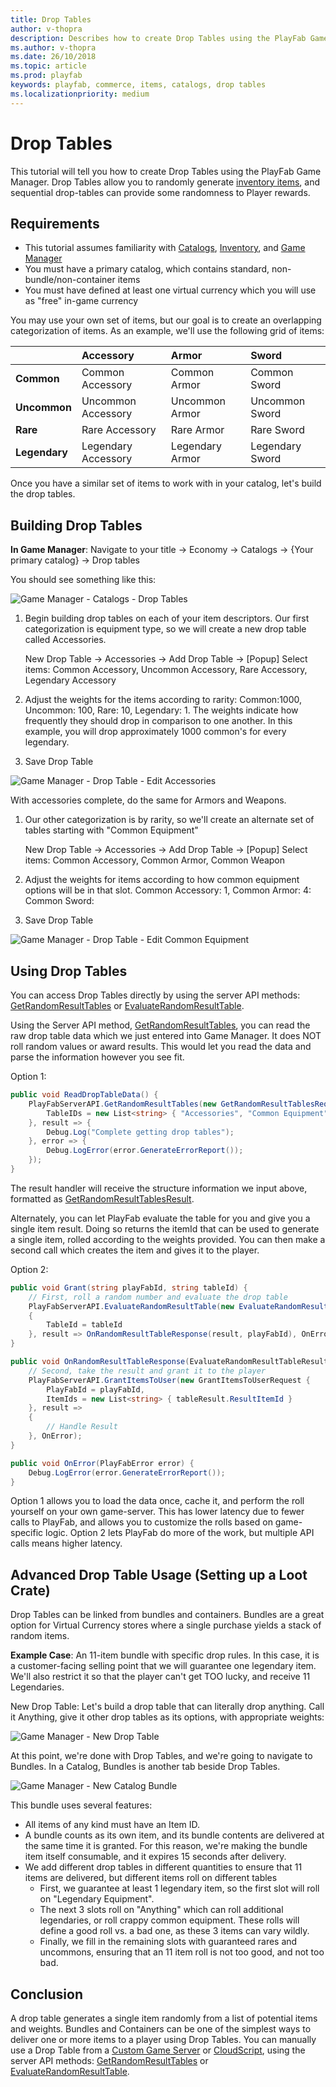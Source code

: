 ```yaml
---
title: Drop Tables
author: v-thopra
description: Describes how to create Drop Tables using the PlayFab Game Manager.
ms.author: v-thopra
ms.date: 26/10/2018
ms.topic: article
ms.prod: playfab
keywords: playfab, commerce, items, catalogs, drop tables
ms.localizationpriority: medium
---
```


# Drop Tables

This tutorial will tell you how to create Drop Tables using the PlayFab Game Manager. Drop Tables allow you to randomly generate [inventory items](../../data/playerdata/player-inventory.md), and sequential drop-tables can provide some randomness to Player rewards.

## Requirements

- This tutorial assumes familiarity with [Catalogs](catalogs.md), [Inventory](../../data/playerdata/player-inventory.md), and [Game Manager](../../config/gamemanager/game-manager-quickstart.md)
- You must have a primary catalog, which contains standard, non-bundle/non-container items
- You must have defined at least one virtual currency which you will use as "free" in-game currency

You may use your own set of items, but our goal is to create an overlapping categorization of items. As an example, we'll use the following grid of items:

|                   | Accessory                 | Armor                | Sword           |
|-------------------|:--------------------------|:---------------------|:----------------|
| **Common**        | Common Accessory          | Common Armor         | Common Sword    |
| **Uncommon**      | Uncommon Accessory        | Uncommon Armor       | Uncommon Sword  |
| **Rare**          | Rare Accessory            | Rare Armor           | Rare Sword      |
| **Legendary**     | Legendary Accessory       | Legendary Armor      | Legendary Sword |

Once you have a similar set of items to work with in your catalog, let's build the drop tables.

## Building Drop Tables

**In Game Manager**: Navigate to your title -> Economy -> Catalogs -> {Your primary catalog} -> Drop tables

You should see something like this:

![Game Manager - Catalogs - Drop Tables](media/tutorials/game-manager-catalogs-drop-tables.png)  

1. Begin building drop tables on each of your item descriptors.  Our first categorization is equipment type, so we will create a new drop table called Accessories.

   New Drop Table -> Accessories -> Add Drop Table -> [Popup] Select items: Common Accessory, Uncommon Accessory, Rare Accessory, Legendary Accessory

2. Adjust the weights for the items according to rarity: Common:1000, Uncommon: 100, Rare: 10, Legendary: 1.  The weights indicate how frequently they should drop in comparison to one another.  In this example, you will drop approximately 1000 common's for every legendary.

3. Save Drop Table

![Game Manager - Drop Table - Edit Accessories](media/tutorials/game-manager-drop-table-edit-accessories.png)  

With accessories complete, do the same for Armors and Weapons.

1. Our other categorization is by rarity, so we'll create an alternate set of tables starting with "Common Equipment"  

   New Drop Table -> Accessories -> Add Drop Table -> [Popup] Select items: Common Accessory, Common Armor, Common Weapon  

2. Adjust the weights for items according to how common equipment options will be in that slot. Common Accessory: 1, Common Armor: 4: Common Sword: 

3. Save Drop Table

![Game Manager - Drop Table - Edit Common Equipment](media/tutorials/game-manager-drop-table-edit-common-equipment.png)  

## Using Drop Tables

You can access Drop Tables directly by using the server API methods: [GetRandomResultTables]() or [EvaluateRandomResultTable]().

Using the Server API method, [GetRandomResultTables](), you can read the raw drop table data which we just entered into Game Manager. It does NOT roll random values or award results. This would let you read the data and parse the information however you see fit.

Option 1:

```csharp
public void ReadDropTableData() {
    PlayFabServerAPI.GetRandomResultTables(new GetRandomResultTablesRequest() {
        TableIDs = new List<string> { "Accessories", "Common Equipment" }
    }, result => {
        Debug.Log("Complete getting drop tables");
    }, error => {
        Debug.LogError(error.GenerateErrorReport());
    });
}
```

The result handler will receive the structure information we input above, formatted as [GetRandomResultTablesResult]().

Alternately, you can let PlayFab evaluate the table for you and give you a single item result. Doing so returns the itemId that can be used to generate a single item, rolled according to the weights provided. You can then make a second call which creates the item and gives it to the player.

Option 2:

```csharp
public void Grant(string playFabId, string tableId) {
    // First, roll a random number and evaluate the drop table
    PlayFabServerAPI.EvaluateRandomResultTable(new EvaluateRandomResultTableRequest()
    {
        TableId = tableId
    }, result => OnRandomResultTableResponse(result, playFabId), OnError);
}

public void OnRandomResultTableResponse(EvaluateRandomResultTableResult tableResult, string playFabId) {
    // Second, take the result and grant it to the player
    PlayFabServerAPI.GrantItemsToUser(new GrantItemsToUserRequest {
        PlayFabId = playFabId,
        ItemIds = new List<string> { tableResult.ResultItemId }
    }, result =>
    {
        // Handle Result
    }, OnError);
}

public void OnError(PlayFabError error) {
    Debug.LogError(error.GenerateErrorReport());
}
```

Option 1 allows you to load the data once, cache it, and perform the roll yourself on your own game-server. This has lower latency due to fewer calls to PlayFab, and allows you to customize the rolls based on game-specific logic. Option 2 lets PlayFab do more of the work, but multiple API calls means higher latency.

## Advanced Drop Table Usage (Setting up a Loot Crate)

Drop Tables can be linked from bundles and containers. Bundles are a great option for Virtual Currency stores where a single purchase yields a stack of random items.

**Example Case**: An 11-item bundle with specific drop rules. In this case, it is a customer-facing selling point that we will guarantee one legendary item. We'll also restrict it so that the player can't get TOO lucky, and receive 11 Legendaries.

New Drop Table: Let's build a drop table that can literally drop anything. Call it Anything, give it other drop tables as its options, with appropriate weights:

![Game Manager - New Drop Table](media/tutorials/game-manager-new-drop-table.png)  

At this point, we're done with Drop Tables, and we're going to navigate to Bundles. In a Catalog, Bundles is another tab beside Drop Tables.

![Game Manager - New Catalog Bundle](media/tutorials/game-manager-new-catalog-bundle.png)  

This bundle uses several features:

- All items of any kind must have an Item ID.
- A bundle counts as its own item, and its bundle contents are delivered at the same time it is granted. For this reason, we're making the bundle item itself consumable, and it expires 15 seconds after delivery.
- We add different drop tables in different quantities to ensure that 11 items are delivered, but different items roll on different tables
  - First, we guarantee at least 1 legendary item, so the first slot will roll on "Legendary Equipment".
  - The next 3 slots roll on "Anything" which can roll additional legendaries, or roll crappy common equipment. These rolls will define a good roll vs. a bad one, as these 3 items can vary wildly.
  - Finally, we fill in the remaining slots with guaranteed rares and uncommons, ensuring that an 11 item roll is not too good, and not too bad.

## Conclusion 

A drop table generates a single item randomly from a list of potential items and weights. Bundles and Containers can be one of the simplest ways to deliver one or more items to a player using Drop Tables. You can manually use a Drop Table from a [Custom Game Server](../../multiplayer/compute/custom-game-servers.md) or [CloudScript](../../automation/cloudscript/writing-custom-cloudscript.md), using the server API methods: [GetRandomResultTables](xref:titleid.playfabapi.com.server.playeritemmanagement.getrandomresulttables) or [EvaluateRandomResultTable](xref:titleid.playfabapi.com.server.playeritemmanagement.evaluaterandomresulttable).
